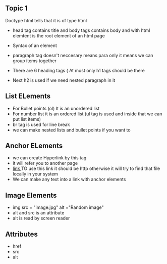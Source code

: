 
## Topic 1 
Doctype html tells that it is of type html

* head tag contains title and body tags contains body and 
with html elemtent is the root element of an html page  

* Syntax of an element  <head>         </head>

* paragraph tag doesn't neccesary means para only it means we can group items together

* There are 6 heading tags ( At most only h1 tags should be there 
* Next h2 is used if we need nested paragraph  in it

## List ELements

* For Bullet points  (ol)   It is an unordered list 
* For number list  it is an ordered list  (ul  tag is used and inside that we can put list items)
* br tag is used for line break
* we can make nested lists and bullet points if you want to

## Anchor ELements

*  we can create Hyperlink by this  tag
*  it will refer you  to another page 
*  <a href =""> link </a>  TO use this link it  should be http otherwise it will try to find that file locally in your system
* We can make any text into a link with anchor elements

## Image Elements

* img src = "image.jpg" alt ="Random image"
* alt and src is an attribute 
* alt is read by screen reader

   

## Attributes
* href
* src
* alt

<!--    comments in HTML             -->